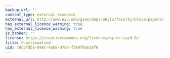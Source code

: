 ```yaml
---
backup_url: ''
content_type: external-resource
external_url: http://www.nyu.edu/gsas/dept/philo/faculty/block/papers/functionalism.html
has_external_licence_warning: true
has_external_license_warning: true
is_broken: ''
license: https://creativecommons.org/licenses/by-nc-sa/4.0/
title: Functionalism
uid: 7dc5fdba-098c-46b8-97d7-f2e9f8de38f6
---
```


